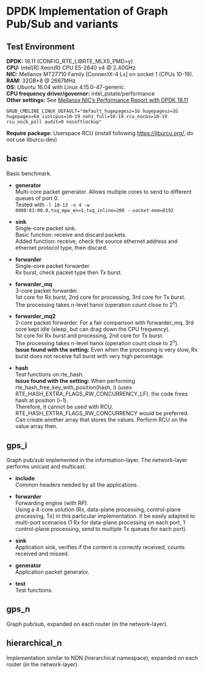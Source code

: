 # DPDK Implementation of Graph Pub/Sub and variants  

## Test Environment  
**DPDK:** 18.11 (CONFIG_RTE_LIBRTE_MLX5_PMD=y)  
**CPU:** Intel(R) Xeon(R) CPU E5-2640 v4 @ 2.40GHz  
**NIC:** Mellanox MT27710 Family [ConnectX-4 Lx] on socket 1 (CPUs 10-19).  
**RAM:** 32GB*8 @ 2667MHz  
**OS:** Ubuntu 16.04 with Linux 4.15.0-47-generic.  
**CPU frequency driver/governor:** intel_pstate/performance  
**Other settings:** See [Mellanox NIC’s Performance Report with DPDK 18.11 ](http://fast.dpdk.org/doc/perf/DPDK_18_11_Mellanox_NIC_performance_report.pdf)  
```
GRUB_CMDLINE_LINUX_DEFAULT="default_hugepagesz=1G hugepagesz=1G hugepages=64 isolcpus=10-19 nohz_full=10-19 rcu_nocbs=10-19 rcu_nocb_poll audit=0 nosoftlockup"
```  

**Require package:** Userspace RCU (install following https://liburcu.org/, do not use liburcu-dev)

## basic  
Basic benchmark.  
* **generator**  
Multi-core packet generator. Allows multiple cores to send to different queues of port 0.  
Tested with ```-l 10-13 -n 4 -w 0000:81:00.0,txq_mpw_en=1,txq_inline=200 --socket-mem=8192```  

* **sink**  
Single-core packet sink.  
Basic function: receive and discard packets.  
Added function: receive, check the source ethernet address and ethernet protocol type, then discard.  

* **forwarder**  
Single-core packet forwarder.  
Rx burst, check packet type then Tx burst.  

* **forwarder_mq**  
3-core packet forwarder.  
1st core for Rx burst, 2nd core for processing, 3rd core for Tx burst.  
The processing takes n-level hanoi (operation count close to 2<sup>n</sup>).  

* **forwarder_mq2**  
2-core packet forwarder. For a fair comparison with forwarder_mq, 3rd core kept idle (sleep, but can drag down the CPU frequency).  
1st core for Rx burst and processing, 2nd core for Tx burst.  
The processing takes n-level hanoi (operation count close to 2<sup>n</sup>).  
**Issue found with the setting:** Even when the processing is very slow, Rx burst does not receive full burst with very high percentage.  

* **hash**  
Test functions on rte_hash.  
**Issue found with the setting:** When performing rte_hash_free_key_with_position(hash, i) (uses RTE_HASH_EXTRA_FLAGS_RW_CONCURRENCY_LF), the code frees hash at position (i-1).  
Therefore, it cannot be used with RCU. RTE_HASH_EXTRA_FLAGS_RW_CONCURRENCY would be preferred. Can create another array that stores the values. Perform RCU on the value array then.

## gps_i
Graph pub/sub implemented in the information-layer. The network-layer performs unicast and multicast.  

* **include**  
Common headers needed by all the applications . 

* **forwarder**   
Forwarding engine (with RP).  
Using a 4-core solution (Rx, data-plane processing, control-plane processing, Tx) in this particular implementation. It be easily adapted to multi-port scenarios (1 Rx for data-plane processing on each port, 1 control-plane processing, send to multiple Tx queues for each port).

* **sink**  
Application sink, verifies if the content is correctly received, counts received and missed.  

* **generator**  
Application packet generator.  

* **test**  
Test functions.

## gps_n
Graph pub/sub, expanded on each router (in the network-layer).  

## hierarchical_n
Implementation similar to NDN (hierarchical namespace), expanded on each router (in the network-layer).  

